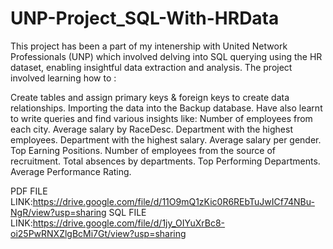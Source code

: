 # UNP-Project_SQL-With-HRData

This project has been a part of my intenership with United Network Professionals (UNP) which involved delving into SQL querying using the HR dataset, enabling insightful data extraction and analysis. The project involved learning how to :

Create tables and assign primary keys & foreign keys to create data relationships.
Importing the data into the Backup database. Have also learnt to write queries and find various insights like:
Number of employees from each city.
Average salary by RaceDesc.
Department with the highest employees.
Department with the highest salary.
Average salary per gender.
Top Earning Positions.
Number of employees from the source of recruitment.
Total absences by departments.
Top Performing Departments.
Average Performance Rating.

PDF FILE LINK:https://drive.google.com/file/d/11O9mQ1zKic0R6REbTuJwICf74NBu-NgR/view?usp=sharing
SQL FILE LINK:https://drive.google.com/file/d/1jy_OIYuXrBc8-oi25PwRNXZlgBcMi7Gt/view?usp=sharing
